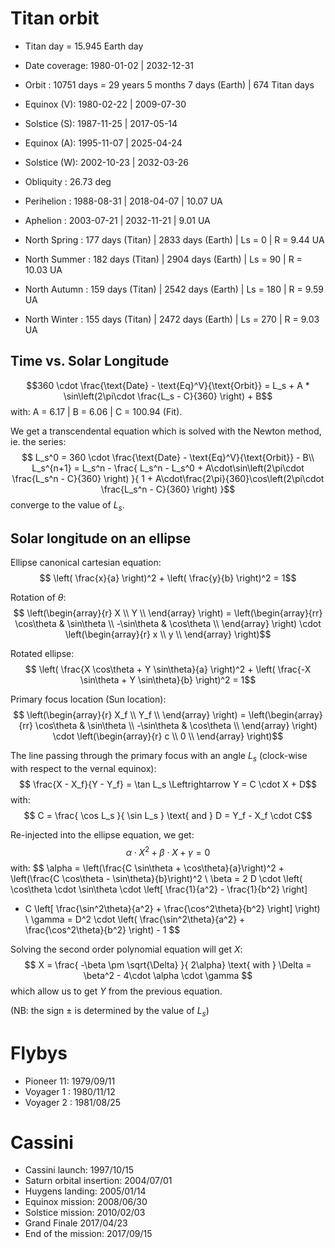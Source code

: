 Titan orbit
===========
- Titan day = 15.945 Earth day

- Date coverage: 1980-01-02 | 2032-12-31
- Orbit        : 10751 days = 29 years 5 months 7 days (Earth) | 674 Titan days

- Equinox   (V): 1980-02-22 | 2009-07-30
- Solstice  (S): 1987-11-25 | 2017-05-14
- Equinox   (A): 1995-11-07 | 2025-04-24
- Solstice  (W): 2002-10-23 | 2032-03-26

- Obliquity    : 26.73 deg
- Perihelion   : 1988-08-31 | 2018-04-07 | 10.07 UA
- Aphelion     : 2003-07-21 | 2032-11-21 | 9.01 UA

- North Spring : 177 days (Titan) | 2833 days (Earth) | Ls =   0 | R = 9.44 UA
- North Summer : 182 days (Titan) | 2904 days (Earth) | Ls =  90 | R = 10.03 UA
- North Autumn : 159 days (Titan) | 2542 days (Earth) | Ls = 180 | R = 9.59 UA
- North Winter : 155 days (Titan) | 2472 days (Earth) | Ls = 270 | R = 9.03 UA

Time vs. Solar Longitude
--------------------------
$$360 \cdot \frac{\text{Date} - \text{Eq}^V}{\text{Orbit}} = L_s + A * \sin\left(2\pi\cdot \frac{L_s - C}{360} \right) + B$$
with: A = 6.17 | B = 6.06 | C = 100.94 (Fit).

We get a transcendental equation which is solved with the Newton method, ie. the series:
$$
L_s^0 = 360 \cdot \frac{\text{Date} - \text{Eq}^V}{\text{Orbit}} - B\\
L_s^{n+1} = L_s^n - \frac{
L_s^n - L_s^0 + A\cdot\sin\left(2\pi\cdot \frac{L_s^n - C}{360} \right)
}{
1 + A\cdot\frac{2\pi}{360}\cos\left(2\pi\cdot \frac{L_s^n - C}{360} \right)
}$$
converge to the value of $L_s$.

Solar longitude on an ellipse
-------------------------------
Ellipse canonical cartesian equation:
$$ \left( \frac{x}{a} \right)^2 + \left( \frac{y}{b} \right)^2 = 1$$

Rotation of $\theta$:
$$ \left(\begin{array}{r}
X \\
Y \\
\end{array} \right) = \left(\begin{array}{rr}
 \cos\theta & \sin\theta \\
-\sin\theta & \cos\theta \\
\end{array} \right) \cdot \left(\begin{array}{r}
x \\
y \\
\end{array} \right)$$

Rotated ellipse:
$$ \left( \frac{X \cos\theta + Y \sin\theta}{a} \right)^2 + \left( \frac{-X \sin\theta + Y \sin\theta}{b} \right)^2 = 1$$

Primary focus location (Sun location):
$$ \left(\begin{array}{r}
X_f \\
Y_f \\
\end{array} \right) = \left(\begin{array}{rr}
 \cos\theta & \sin\theta \\
-\sin\theta & \cos\theta \\
\end{array} \right) \cdot \left(\begin{array}{r}
c \\
0 \\
\end{array} \right)$$

The line passing through the primary focus with an angle $L_s$ (clock-wise with respect to the vernal equinox):
$$ \frac{X - X_f}{Y - Y_f} = \tan L_s \Leftrightarrow Y = C \cdot X + D$$
with:
$$ C = \frac{ \cos L_s }{ \sin L_s } \text{ and } D = Y_f - X_f \cdot C$$

Re-injected into the ellipse equation, we get:
$$\alpha \cdot X^2 + \beta \cdot X + \gamma = 0 $$
with:
$$ \alpha = \left(\frac{C \sin\theta + \cos\theta}{a}\right)^2 +
\left(\frac{C \cos\theta - \sin\theta}{b}\right)^2 \\
\beta = 2 D \cdot
\left(
\cos\theta \cdot \sin\theta \cdot \left[ \frac{1}{a^2} - \frac{1}{b^2} \right]
+ C \left[ \frac{\sin^2\theta}{a^2} + \frac{\cos^2\theta}{b^2} \right]
\right) \\
\gamma = D^2 \cdot \left( \frac{\sin^2\theta}{a^2} + \frac{\cos^2\theta}{b^2} \right) - 1
$$

Solving the second order polynomial equation will get $X$:
$$
X = \frac{ -\beta \pm \sqrt{\Delta} }{ 2\alpha} \text{ with }
\Delta = \beta^2 - 4\cdot \alpha \cdot \gamma
$$
which allow us to get $Y$ from the previous equation.

(NB: the sign $\pm$ is determined by the value of $L_s$)

Flybys
=======
- Pioneer 11: 1979/09/11
- Voyager 1 : 1980/11/12
- Voyager 2 : 1981/08/25

Cassini
========
- Cassini launch: 1997/10/15
- Saturn orbital insertion: 2004/07/01
- Huygens landing: 2005/01/14
- Equinox mission: 2008/06/30
- Solstice mission: 2010/02/03
- Grand Finale 2017/04/23
- End of the mission: 2017/09/15
